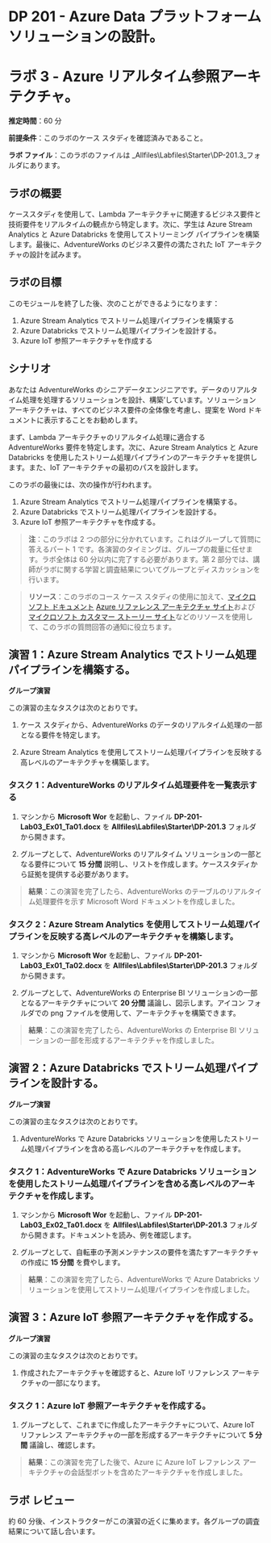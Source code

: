 ﻿---
lab:
    title: 'Azure リアルタイム参照アーキテクチャ'
    module: 'モジュール 3: Azure リアルタイム処理参照アーキテクチャ'
---

# DP 201 - Azure Data プラットフォーム ソリューションの設計。
# ラボ 3 - Azure リアルタイム参照アーキテクチャ。

**推定時間**：60 分

**前提条件**：このラボのケース スタディを確認済みであること。

**ラボ ファイル**：このラボのファイルは _Allfiles\Labfiles\Starter\DP-201.3_フォルダにあります。

## ラボの概要

ケーススタディを使用して、Lambda アーキテクチャに関連するビジネス要件と技術要件をリアルタイムの観点から特定します。次に、学生は Azure Stream Analytics と Azure Databricks を使用してストリーミング パイプラインを構築します。最後に、AdventureWorks のビジネス要件の満たされた IoT アーキテクチャの設計を試みます。

## ラボの目標
  
このモジュールを終了した後、次のことができるようになります：

1. Azure Stream Analytics でストリーム処理パイプラインを構築する
1. Azure Databricks でストリーム処理パイプラインを設計する。
1. Azure IoT 参照アーキテクチャを作成する

## シナリオ
  
あなたは AdventureWorks のシニアデータエンジニアです。データのリアルタイム処理を処理するソリューションを設計、構築’しています。ソリューション アーキテクチャは、すべてのビジネス要件の全体像を考慮し、提案を Word ドキュメントに表示することをお勧めします。

まず、Lambda アーキテクチャのリアルタイム処理に適合する AdventureWorks 要件を特定します。次に、Azure Stream Analytics と Azure Databricks を使用したストリーム処理パイプラインのアーキテクチャを提供します。また、IoT アーキテクチャの最初のパスを設計します。

このラボの最後には、次の操作が行われます。

1. Azure Stream Analytics でストリーム処理パイプラインを構築する。
1. Azure Databricks でストリーム処理パイプラインを設計する。
1. Azure IoT 参照アーキテクチャを作成する。

>**注**：このラボは 2 つの部分に分かれています。これはグループして質問に答えるパート 1 です。各演習のタイミングは、グループの裁量に任せます。ラボ全体は 60 分以内に完了する必要があります。第 2 部分では、講師がラボに関する学習と調査結果についてグループとディスカッションを行います。

>**リソース**：このラボのコース ケース スタディの使用に加えて、[マイクロソフト ドキュメント](https://docs.microsoft.com) [Azure リファレンス アーキテクチャ サイト](https://docs.microsoft.com/ja-jp/azure/architecture/reference-architectures/)および [マイクロソフト カスタマー ストーリー サイト](https://customers.microsoft.com/)などのリソースを使用して、このラボの質問回答の通知に役立ちます。

## 演習 1：Azure Stream Analytics でストリーム処理パイプラインを構築する。

**グループ演習**
  
この演習の主なタスクは次のとおりです。

1. ケース スタディから、AdventureWorks のデータのリアルタイム処理の一部となる要件を特定します。

1. Azure Stream Analytics を使用してストリーム処理パイプラインを反映する高レベルのアーキテクチャを構築します。

### タスク 1：AdventureWorks のリアルタイム処理要件を一覧表示する

1. マシンから **Microsoft Wor** を起動し、ファイル **DP-201-Lab03_Ex01_Ta01.docx** を **Allfiles\Labfiles\Starter\DP-201.3** フォルダから開きます。

1. グループとして、AdventureWorks のリアルタイム ソリューションの一部となる要件について **15 分間** 説明し、リストを作成します。ケーススタディから証拠を提供する必要があります。

> **結果**：この演習を完了したら、AdventureWorks のテーブルのリアルタイム処理要件を示す Microsoft Word ドキュメントを作成しました。

### タスク 2：Azure Stream Analytics を使用してストリーム処理パイプラインを反映する高レベルのアーキテクチャを構築します。

1. マシンから **Microsoft Wor** を起動し、ファイル **DP-201-Lab03_Ex01_Ta02.docx** を **Allfiles\Labfiles\Starter\DP-201.3** フォルダから開きます。

1. グループとして、AdventureWorks の Enterprise BI ソリューションの一部となるアーキテクチャについて **20 分間** 議論し、図示します。アイコン フォルダでの png ファイルを使用して、アーキテクチャを構築できます。

> **結果**：この演習を完了したら、AdventureWorks の Enterprise BI ソリューションの一部を形成するアーキテクチャを作成しました。

## 演習 2：Azure Databricks でストリーム処理パイプラインを設計する。

**グループ演習**
  
この演習の主なタスクは次のとおりです。

1. AdventureWorks で Azure Databricks ソリューションを使用したストリーム処理パイプラインを含める高レベルのアーキテクチャを作成します。

### タスク 1：AdventureWorks で Azure Databricks ソリューションを使用したストリーム処理パイプラインを含める高レベルのアーキテクチャを作成します。

1. マシンから **Microsoft Wor** を起動し、ファイル **DP-201-Lab03_Ex02_Ta01.docx** を **Allfiles\Labfiles\Starter\DP-201.3** フォルダから開きます。ドキュメントを読み、例を確認します。

1. グループとして、自転車の予測メンテナンスの要件を満たすアーキテクチャの作成に **15 分間** を費やします。

> **結果**：この演習を完了したら、AdventureWorks で Azure Databricks ソリューションを使用してストリーム処理パイプラインを作成しました。

## 演習 3：Azure IoT 参照アーキテクチャを作成する。

**グループ演習**
  
この演習の主なタスクは次のとおりです。

1. 作成されたアーキテクチャを確認すると、Azure IoT リファレンス アーキテクチャの一部になります。

### タスク 1：Azure IoT 参照アーキテクチャを作成する。

1. グループとして、これまでに作成したアーキテクチャについて、Azure IoT リファレンス アーキテクチャの一部を形成するアーキテクチャについて **5 分間** 議論し、確認します。

> **結果**：この演習を完了した後で、Azure に Azure IoT レファレンス アーキテクチャの会話型ボットを含めたアーキテクチャを作成しました。

## ラボ レビュー

約 60 分後、インストラクターがこの演習の近くに集めます。各グループの調査結果について話し合います。